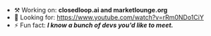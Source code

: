 - ⚒️ Working on: **closedloop.ai and marketlounge.org**
- 🔭 Looking for: https://www.youtube.com/watch?v=rRm0NDo1CiY
- ⚡ Fun fact: ***I know a bunch of devs you'd like to meet.***
